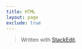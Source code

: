 ```yaml
---
title: HTML
layout: page
exclude: true
---
```



> Written with [StackEdit](https://stackedit.io/).
<!--stackedit_data:
eyJoaXN0b3J5IjpbMTUxOTMzODQ0Ml19
-->